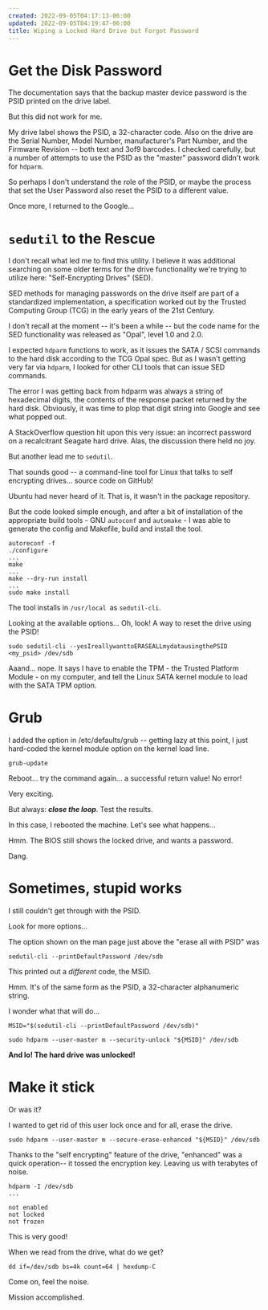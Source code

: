 ```yaml
---
created: 2022-09-05T04:17:13-06:00
updated: 2022-09-05T04:19:47-06:00
title: Wiping a Locked Hard Drive but Forgot Password
---
```


# Get the Disk Password

The documentation says that the backup master device password is the PSID printed on the drive label.

But this did not work for me.

My drive label shows the PSID, a 32-character code. Also on the drive are the Serial Number, Model Number, manufacturer's Part Number, and the Firmware Revision -- both text and 3of9 barcodes. I checked carefully, but a number of attempts to use the PSID as the "master" password didn't work for `hdparm`.

So perhaps I don't understand the role of the PSID, or maybe the process that set the User Password also reset the PSID to a different value.

Once more, I returned to the Google...

# `sedutil` to the Rescue 

I don't recall what led me to find this utility. I believe it was additional searching on some older terms for the drive functionality we're trying to utilize here: "Self-Encrypting Drives" (SED).

SED methods for managing passwords on the drive itself are part of a standardized implementation, a specification worked out by the Trusted Computing Group (TCG) in the early years of the 21st Century.

I don't recall at the moment -- it's been a while -- but the code name for the SED functionality was released as "Opal", level 1.0 and 2.0.

I expected `hdparm` functions to work, as it issues the SATA / SCSI commands to the hard disk according to the TCG Opal spec. But as I wasn't getting very far via `hdparm`, I looked for other CLI tools that can issue SED commands.

The error I was getting back from hdparm was always a string of hexadecimal digits, the contents of the response packet returned by the hard disk. Obviously, it was time to plop that digit string into Google and see what popped out.

A StackOverflow question hit upon this very issue: an incorrect password on a recalcitrant Seagate hard drive. Alas, the discussion there held no joy.

But another lead me to `sedutil`.

That sounds good -- a command-line tool for Linux that talks to self encrypting drives... source code on GitHub!

Ubuntu had never heard of it. That is, it wasn't in the package repository.

But the code looked simple enough, and after a bit of installation of the appropriate build tools - GNU `autoconf` and `automake` - I was able to generate the config and Makefile, build and install the tool.

```
autoreconf -f
./configure
...
make
...
make --dry-run install 
...
sudo make install
```

The tool installs in `/usr/local `as `sedutil-cli`.

Looking at the available options... Oh, look! A way to reset the drive using the PSID!

```
sudo sedutil-cli --yesIreallywanttoERASEALLmydatausingthePSID <my_psid> /dev/sdb
```

Aaand... nope. It says I have to enable the TPM - the Trusted Platform Module - on my computer, and tell the Linux SATA kernel module to load with the SATA TPM option.

# Grub

I added the option in /etc/defaults/grub -- getting lazy at this point, I just hard-coded the kernel module option on the kernel load line.

```
grub-update
```

Reboot... try the command again... a successful return value! No error!

Very exciting.

But always: **_close the loop_**. Test the results.

In this case, I rebooted the machine. Let's see what happens...

Hmm. The BIOS still shows the locked drive, and wants a password.

Dang.

# Sometimes, stupid works

I still couldn't get through with the PSID.

Look for more options...

The option shown on the man page just above the "erase all with PSID" was 

```
sedutil-cli --printDefaultPassword /dev/sdb
```

This printed out a _different_ code, the MSID.

Hmm. It's of the same form as the PSID, a 32-character alphanumeric string.

I wonder what that will do...

```
MSID="$(sedutil-cli --printDefaultPassword /dev/sdb)"

sudo hdparm --user-master m --security-unlock "${MSID}" /dev/sdb
```

**And lo! The hard drive was unlocked!**

# Make it stick

Or was it?

I wanted to get rid of this user lock once and for all, erase the drive.

```
sudo hdparm --user-master m --secure-erase-enhanced "${MSID}" /dev/sdb
```

Thanks to the "self encrypting" feature of the drive, "enhanced" was a quick operation-- it tossed the encryption key. Leaving us with terabytes of noise.

```
hdparm -I /dev/sdb
...

not enabled 
not locked
not frozen
```

This is very good!

When we read from the drive, what do we get?

```
dd if=/dev/sdb bs=4k count=64 | hexdump-C
```

Come on, feel the noise.

Mission accomplished.
